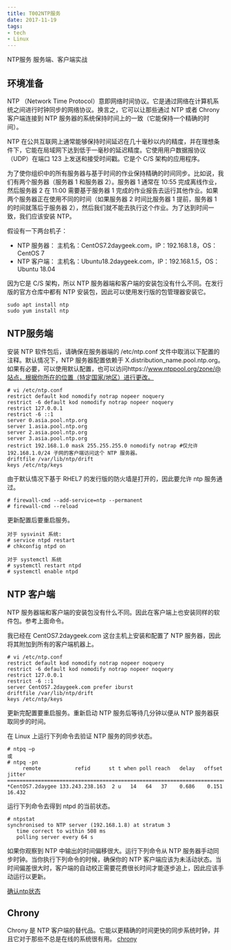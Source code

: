 ```yaml
---
title: T002NTP服务
date: 2017-11-19
tags:
- tech
- Linux
---
```


NTP服务
服务端、客户端实战

<!--more-->

## 环境准备
NTP （Network Time Protocol）意即网络时间协议。它是通过网络在计算机系统之间进行时钟同步的网络协议。换言之，它可以让那些通过 NTP 或者 Chrony 客户端连接到 NTP 服务器的系统保持时间上的一致（它能保持一个精确的时间）。

NTP 在公共互联网上通常能够保持时间延迟在几十毫秒以内的精度，并在理想条件下，它能在局域网下达到低于一毫秒的延迟精度。它使用用户数据报协议（UDP）在端口 123 上发送和接受时间戳。它是个 C/S 架构的应用程序。

为了使你组织中的所有服务器与基于时间的作业保持精确的时间同步。比如说，我们有两个服务器（服务器 1 和服务器 2）。服务器 1 通常在 10:55 完成离线作业，然后服务器 2 在 11:00 需要基于服务器 1 完成的作业报告去运行其他作业。如果两个服务器正在使用不同的时间（如果服务器 2 时间比服务器 1 提前，服务器 1 的时间就落后于服务器 2），然后我们就不能去执行这个作业。为了达到时间一致，我们应该安装 NTP。

假设有一下两台机子：
- NTP 服务器： 主机名：CentOS7.2daygeek.com，IP：192.168.1.8，OS：CentOS 7
- NTP 客户端： 主机名：Ubuntu18.2daygeek.com，IP：192.168.1.5，OS：Ubuntu 18.04

因为它是 C/S 架构，所以 NTP 服务器端和客户端的安装包没有什么不同。在发行版的官方仓库中都有 NTP 安装包，因此可以使用发行版的包管理器安装它。
```
sudo apt install ntp
sudo yum install ntp
```

## NTP服务端
安装 NTP 软件包后，请确保在服务器端的 /etc/ntp.conf 文件中取消以下配置的注释。默认情况下，NTP 服务器配置依赖于 X.distribution_name.pool.ntp.org。 如果有必要，可以使用默认配置，也可以访问https://www.ntppool.org/zone/@站点，根据你所在的位置（特定国家/地区）进行更改。
```
# vi /etc/ntp.conf
restrict default kod nomodify notrap nopeer noquery
restrict -6 default kod nomodify notrap nopeer noquery
restrict 127.0.0.1
restrict -6 ::1
server 0.asia.pool.ntp.org
server 1.asia.pool.ntp.org
server 2.asia.pool.ntp.org
server 3.asia.pool.ntp.org
restrict 192.168.1.0 mask 255.255.255.0 nomodify notrap #仅允许 192.168.1.0/24 子网的客户端访问这个 NTP 服务器。
driftfile /var/lib/ntp/drift
keys /etc/ntp/keys
```

由于默认情况下基于 RHEL7 的发行版的防火墙是打开的，因此要允许 ntp 服务通过。
```
# firewall-cmd --add-service=ntp --permanent
# firewall-cmd --reload
```

更新配置后要重启服务。
```
对于 sysvinit 系统:
# service ntpd restart
# chkconfig ntpd on

对于 systemctl 系统
# systemctl restart ntpd
# systemctl enable ntpd
```

## NTP 客户端
NTP 服务器端和客户端的安装包没有什么不同。因此在客户端上也安装同样的软件包。参考上面命令。

我已经在 CentOS7.2daygeek.com 这台主机上安装和配置了 NTP 服务器，因此将其附加到所有的客户端机器上。
```
# vi /etc/ntp.conf
restrict default kod nomodify notrap nopeer noquery
restrict -6 default kod nomodify notrap nopeer noquery
restrict 127.0.0.1
restrict -6 ::1
server CentOS7.2daygeek.com prefer iburst
driftfile /var/lib/ntp/drift
keys /etc/ntp/keys
```

更新完配置要重启服务。重新启动 NTP 服务后等待几分钟以便从 NTP 服务器获取同步的时间。

在 Linux 上运行下列命令去验证 NTP 服务的同步状态。
```
# ntpq –p
或
# ntpq -pn
     remote           refid      st t when poll reach   delay   offset  jitter
==============================================================================
*CentOS7.2daygee 133.243.238.163  2 u   14   64   37    0.686    0.151  16.432
```

运行下列命令去得到 ntpd 的当前状态。
```
# ntpstat
synchronised to NTP server (192.168.1.8) at stratum 3
   time correct to within 508 ms
   polling server every 64 s
```

如果你观察到 NTP 中输出的时间偏移很大。运行下列命令从 NTP 服务器手动同步时钟。当你执行下列命令的时候，确保你的 NTP 客户端应该为未活动状态。当时间偏差很大时，客户端的自动校正需要花费很长时间才能逐步追上，因此应该手动运行以更新。

[确认ntp状态](https://linux.cn/article-10951-1.html)

## Chrony
Chrony 是 NTP 客户端的替代品。它能以更精确的时间更快的同步系统时钟，并且它对于那些不总是在线的系统很有用。
[chrony](https://linux.cn/article-10820-1.html)

